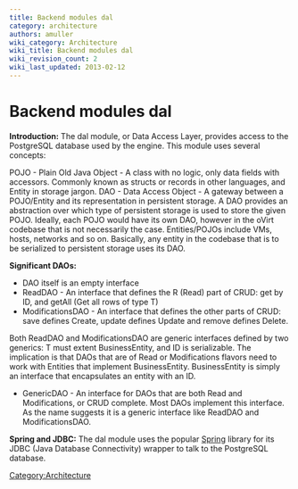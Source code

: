 ```yaml
---
title: Backend modules dal
category: architecture
authors: amuller
wiki_category: Architecture
wiki_title: Backend modules dal
wiki_revision_count: 2
wiki_last_updated: 2013-02-12
---
```


# Backend modules dal

**Introduction:** The dal module, or Data Access Layer, provides access to the PostgreSQL database used by the engine. This module uses several concepts:

POJO - Plain Old Java Object - A class with no logic, only data fields with accessors. Commonly known as structs or records in other languages, and Entity in storage jargon. DAO - Data Access Object - A gateway between a POJO/Entity and its representation in persistent storage. A DAO provides an abstraction over which type of persistent storage is used to store the given POJO. Ideally, each POJO would have its own DAO, however in the oVirt codebase that is not necessarily the case. Entities/POJOs include VMs, hosts, networks and so on. Basically, any entity in the codebase that is to be serialized to persistent storage uses its DAO.

**Significant DAOs:**

*   DAO itself is an empty interface
*   ReadDAO - An interface that defines the R (Read) part of CRUD: get by ID, and getAll (Get all rows of type T)
*   ModificationsDAO - An interface that defines the other parts of CRUD: save defines Create, update defines Update and remove defines Delete.

Both ReadDAO and ModificationsDAO are generic interfaces defined by two generics: T must extent BusinessEntity, and ID is serializable. The implication is that DAOs that are of Read or Modifications flavors need to work with Entities that implement BusinessEntity. BusinessEntity is simply an interface that encapsulates an entity with an ID.

*   GenericDAO - An interface for DAOs that are both Read and Modifications, or CRUD complete. Most DAOs implement this interface. As the name suggests it is a generic interface like ReadDAO and ModificationsDAO.

**Spring and JDBC:** The dal module uses the popular [Spring](http://www.springsource.org/) library for its JDBC (Java Database Connectivity) wrapper to talk to the PostgreSQL database.

<Category:Architecture>
